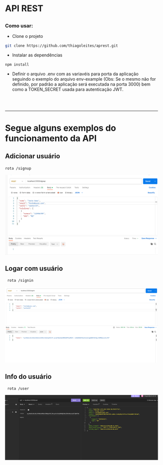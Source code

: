 # API REST
## 

### Como usar:
- Clone o projeto
```bash
git clone https://github.com/thiagoleites/aprest.git
```

- Instalar as dependências
```bash
npm install
```
- Definir o arquivo .env com as variavéis para porta da aplicação seguindo o exemplo do arquivo env-example (Obs: Se o mesmo não for definido, por padrão a aplicação será executada na porta 3000) bem como a TOKEN_SECRET usada para autenticação JWT.

<br><br>
<hr>

# Segue alguns exemplos do funcionamento da API 
## Adicionar usuário

<code>rota /signup</code>

<img src="./images/signup.png" />

## Logar com usuário

<code> rota /signin</code>

<img src="./images/signin.png" />

## Info do usuário

<code> rota /user</code>

<img src="./images/user.png" />